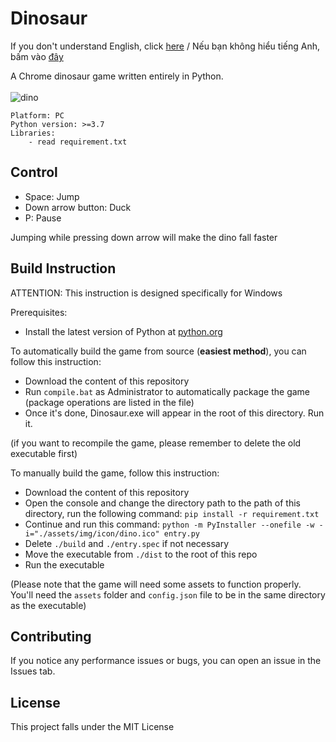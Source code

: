 # Dinosaur

If you don't understand English, click [here](README-vn.md) / Nếu bạn không hiểu tiếng Anh, bấm vào [đây](README-vn.md)

A Chrome dinosaur game written entirely in Python.
<br>
<br>
![dino](https://user-images.githubusercontent.com/83117848/184065978-c6e65022-8df4-40f8-a4b6-ce53810f175d.gif)

```
Platform: PC
Python version: >=3.7
Libraries:
    - read requirement.txt
```

## Control

- Space: Jump
- Down arrow button: Duck
- P: Pause

Jumping while pressing down arrow will make the dino fall faster

## Build Instruction


ATTENTION: This instruction is designed specifically for Windows

Prerequisites:
- Install the latest version of Python at [python.org](https://www.python.org/)

To automatically build the game from source (**easiest method**), you can follow this instruction:

- Download the content of this repository
- Run `compile.bat` as Administrator to automatically package the game (package operations are listed in the file)
- Once it's done, Dinosaur.exe will appear in the root of this directory. Run it.

(if you want to recompile the game, please remember to delete the old executable first)
<br>

To manually build the game, follow this instruction:

- Download the content of this repository
- Open the console and change the directory path to the path of this directory, run the following command: `pip install -r requirement.txt`
- Continue and run this command: `python -m PyInstaller --onefile -w -i="./assets/img/icon/dino.ico" entry.py`
- Delete `./build` and `./entry.spec` if not necessary
- Move the executable from `./dist` to the root of this repo
- Run the executable

(Please note that the game will need some assets to function properly. You'll need the `assets` folder and `config.json` file to be in the same directory as the executable)

## Contributing
If you notice any performance issues or bugs, you can open an issue in the Issues tab.
## License

This project falls under the MIT License
